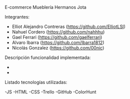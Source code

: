 E-commerce Mueblería Hermanos Jota

Integrantes:

- Elliot Alejandro Contreras (https://github.com/ElliotLSI)
- Nahuel Cordero (https://github.com/nahhhu)
- Gael Ferrari (https://github.com/gaelferrari)
- Alvaro Ibarra (https://github.com/Ibarra1812)
- Nicolás Gonzalez (https://github.com/00nic)

Descripción funcionalidad implementada:

-
-

Listado tecnologías utilizadas:

-JS
-HTML
-CSS
-Trello
-GitHub
-ColorHunt